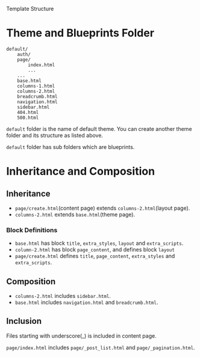 Template Structure

# Theme and Blueprints Folder

```
default/
    auth/
    page/
        index.html
        ...
    ...
    base.html
    columns-1.html
    columns-2.html
    breadcrumb.html
    navigation.html
    sidebar.html
    404.html
    500.html
```

```default``` folder is the name of default theme. You can create another theme folder and its structure as listed above.

```default``` folder has sub folders which are blueprints.

# Inheritance and Composition

## Inheritance

* ```page/create.html```(content page) extends ```columns-2.html```(layout page).
* ```columns-2.html``` extends ```base.html```(theme page).

### Block Definitions

* ```base.html``` has block ```title```, ```extra_styles```, ```layout``` and ```extra_scripts```.
* ```column-2.html``` has block ```page_content```, and defines block ```layout```
* ```page/create.html``` defines ```title```, ```page_content```, ```extra_styles``` and ```extra_scripts```.

## Composition

* ```columns-2.html``` includes ```sidebar.html```.
* ```base.html``` includes ```navigation.html``` and ```breadcrumb.html```.

## Inclusion

Files starting with underscore(_) is included in content page.

```page/index.html``` includes ```page/_post_list.html``` and ```page/_pagination.html```.
